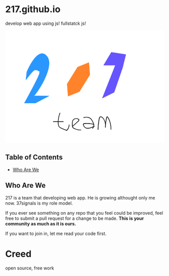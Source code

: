 # 217.github.io

develop web app using js! fullstatck js!

![217-logo](https://raw.githubusercontent.com/217/217.github.io/master/217.png)

Table of Contents
----
- [Who Are We](https://github.com/217/217.github.io#who-are-we)

Who Are We
----
217 is a team that  developing web app. He is growing althought only me now.
37signals is my role model.

If you ever see something on any repo that you feel could be improved, feel free to submit a pull request for a change to be made. **This is your community as much as it is ours.**

If you want to join in, let me read your code first.

# Creed
open source, free work
